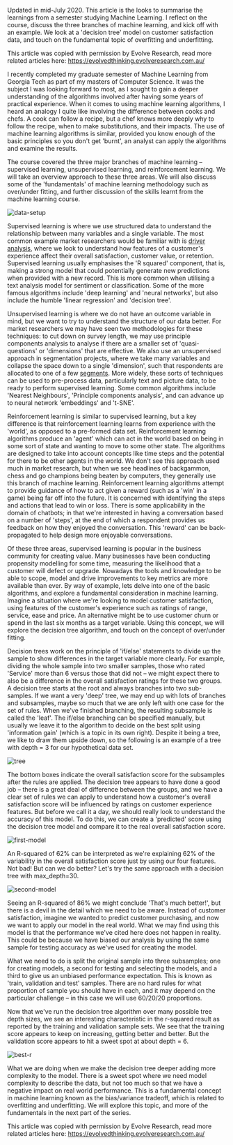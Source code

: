 Updated in mid-July 2020. This article is the looks to summarise the learnings from a semester studying Machine Learning. I reflect on the course, discuss the three branches of machine learning, and kick off with an example. We look at a 'decision tree' model on customer satisfaction data, and touch on the fundamental topic of overfitting and underfitting.

This article was copied with permission by Evolve Research, read more related articles here: https://evolvedthinking.evolveresearch.com.au/

I recently completed my graduate semester of Machine Learning from Georgia Tech as part of my masters of Computer Science. It was the subject I was looking forward to most, as I sought to gain a deeper understanding of the algorithms involved after having some years of practical experience. When it comes to using machine learning algorithms, I heard an analogy I quite like involving the difference between cooks and chefs. A cook can follow a recipe, but a chef knows more deeply why to follow the recipe, when to make substitutions, and their impacts. The use of machine learning algorithms is similar, provided you know enough of the basic principles so you don't get 'burnt', an analyst can apply the algorithms and examine the results. 

The course covered the three major branches of machine learning – supervised learning, unsupervised learning, and reinforcement learning. We will take an overview approach to these three areas. We will also discuss some of the 'fundamentals' of machine learning methodology such as over/under fitting, and further discussion of the skills learnt from the machine learning course.

![data-setup](https://www.nickjenkins.com.au/static/assets/ml01/01_data-setup.png "data-setup")

Supervised learning is where we use structured data to understand the relationship between many variables and a single variable. The most common example market researchers would be familiar with is [driver analysis](https://www.nickjenkins.com.au/articles/professional/2018/03/26/driver-analysis-demystified "Driver analysis demystified"), where we look to understand how features of a customer's experience affect their overall satisfaction, customer value, or retention. Supervised learning usually emphasises the 'R squared' component, that is, making a strong model that could potentially generate new predictions when provided with a new record. This is more common when utilising a text analysis model for sentiment or classification. Some of the more famous algorithms include 'deep learning' and 'neural networks', but also include the humble 'linear regression' and 'decision tree'.

Unsupervised learning is where we do not have an outcome variable in mind, but we want to try to understand the structure of our data better. For market researchers we may have seen two methodologies for these techniques: to cut down on survey length, we may use principle components analysis to analyse if there are a smaller set of 'quasi-questions' or 'dimensions' that are effective. We also use an unsupervised approach in segmentation projects, where we take many variables and collapse the space down to a single 'dimension', such that respondents are allocated to one of a few [segments](https://www.nickjenkins.com.au/articles/professional/2018/05/30/marketing-segmentation-approaches "Marketing segmentation approaches"). More widely, these sorts of techniques can be used to pre-process data, particularly text and picture data, to be ready to perform supervised learning. Some common algorithms include 'Nearest Neighbours', 'Principle components analysis', and can advance up to neural network 'embeddings' and 't-SNE'. 

Reinforcement learning is similar to supervised learning, but a key difference is that reinforcement learning learns from experience with the 'world', as opposed to a pre-formed data set. Reinforcement learning algorithms produce an 'agent' which can act in the world based on being in some sort of state and wanting to move to some other state. The algorithms are designed to take into account concepts like time steps and the potential for there to be other agents in the world. We don't see this approach used much in market research, but when we see headlines of backgammon, chess and go champions being beaten by computers, they generally use this branch of machine learning. Reinforcement learning algorithms attempt to provide guidance of how to act given a reward (such as a 'win' in a game) being far off into the future. It is concerned with identifying the steps and actions that lead to win or loss. There is some applicability in the domain of chatbots; in that we're interested in having a conversation based on a number of 'steps', at the end of which a respondent provides us feedback on how they enjoyed the conversation. This 'reward' can be back-propagated to help design more enjoyable conversations.

Of these three areas, supervised learning is popular in the business community for creating value. Many businesses have been conducting propensity modelling for some time, measuring the likelihood that a customer will defect or upgrade. Nowadays the tools and knowledge to be able to scope, model and drive improvements to key metrics are more available than ever. By way of example, lets delve into one of the basic algorithms, and explore a fundamental consideration in machine learning.
Imagine a situation where we're looking to model customer satisfaction, using features of the customer's experience such as ratings of range, service, ease and price. An alternative might be to use customer churn or spend in the last six months as a target variable. Using this concept, we will explore the decision tree algorithm, and touch on the concept of over/under fitting. 

Decision trees work on the principle of 'if/else' statements to divide up the sample to show differences in the target variable more clearly. For example, dividing the whole sample into two smaller samples, those who rated 'Service' more than 6 versus those that did not – we might expect there to also be a difference in the overall satisfaction ratings for these two groups. A decision tree starts at the root and always branches into two sub-samples. If we want a very 'deep' tree, we may end up with lots of branches and subsamples, maybe so much that we are only left with one case for the set of rules. When we've finished branching, the resulting subsample is called the 'leaf'. The if/else branching can be specified manually, but usually we leave it to the algorithm to decide on the best split using 'information gain' (which is a topic in its own right). Despite it being a tree, we like to draw them upside down, so the following is an example of a tree with depth = 3 for our hypothetical data set.
 
![tree](https://www.nickjenkins.com.au/static/assets/ml01/02_tree.png "tree")

The bottom boxes indicate the overall satisfaction score for the subsamples after the rules are applied. The decision tree appears to have done a good job – there is a great deal of difference between the groups, and we have a clear set of rules we can apply to understand how a customer's overall satisfaction score will be influenced by ratings on customer experience features. But before we call it a day, we should really look to understand the accuracy of this model. To do this, we can create a 'predicted' score using the decision tree model and compare it to the real overall satisfaction score.

![first-model](https://www.nickjenkins.com.au/static/assets/ml01/03_first-model.png "first-model")

An R-squared of 62% can be interpreted as we're explaining 62% of the variability in the overall satisfaction score just by using our four features. Not bad! But can we do better? Let's try the same approach with a decision tree with max_depth=30.

![second-model](https://www.nickjenkins.com.au/static/assets/ml01/04_second-model.png "second-model")

Seeing an R-squared of 86% we might conclude 'That's much better!', but there is a devil in the detail which we need to be aware. Instead of customer satisfaction, imagine we wanted to predict customer purchasing, and now we want to apply our model in the real world. What we may find using this model is that the performance we've cited here does not happen in reality. This could be because we have biased our analysis by using the same sample for testing accuracy as we've used for creating the model. 

What we need to do is split the original sample into three subsamples; one for creating models, a second for testing and selecting the models, and a third to give us an unbiased performance expectation. This is known as 'train, validation and test' samples. There are no hard rules for what proportion of sample you should have in each, and it may depend on the particular challenge – in this case we will use 60/20/20 proportions.

Now that we've run the decision tree algorithm over many possible tree depth sizes, we see an interesting characteristic in the r-squared result as reported by the training and validation sample sets. We see that the training score appears to keep on increasing, getting better and better. But the validation score appears to hit a sweet spot at about depth = 6.

![best-r](https://www.nickjenkins.com.au/static/assets/ml01/05_best-r.png "best-r")

What we are doing when we make the decision tree deeper adding more complexity to the model. There is a sweet spot where we need model complexity to describe the data, but not too much so that we have a negative impact on real world performance. This is a fundamental concept in machine learning known as the bias/variance tradeoff, which is related to overfitting and underfitting. We will explore this topic, and more of the fundamentals in the next part of the series.

This article was copied with permission by Evolve Research, read more related articles here: https://evolvedthinking.evolveresearch.com.au/